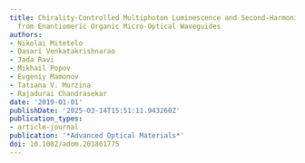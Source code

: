 ```yaml
---
title: Chirality-Controlled Multiphoton Luminescence and Second-Harmonic Generation
  from Enantiomeric Organic Micro-Optical Waveguides
authors:
- Nikolai Mitetelo
- Dasari Venkatakrishnarao
- Jada Ravi
- Mikhail Popov
- Evgeniy Mamonov
- Tatiana V. Murzina
- Rajadurai Chandrasekar
date: '2019-01-01'
publishDate: '2025-03-14T15:51:11.943260Z'
publication_types:
- article-journal
publication: '*Advanced Optical Materials*'
doi: 10.1002/adom.201801775
---
```

